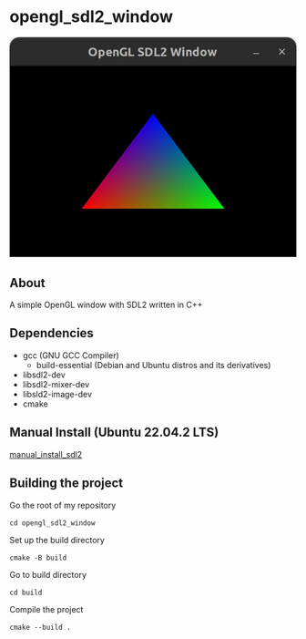 # opengl_sdl2_window

![](screenshots/opengl_sdl2_window.webp)

## About
A simple OpenGL window with SDL2 written in C++

## Dependencies
* gcc (GNU GCC Compiler)
	* build-essential (Debian and Ubuntu distros and its derivatives)
* libsdl2-dev
* libsdl2-mixer-dev
* libsld2-image-dev
* cmake

## Manual Install (Ubuntu 22.04.2 LTS)
[manual_install_sdl2](./manual_install_sdl2.md)

## Building the project
Go the root of my repository
```
cd opengl_sdl2_window
```

Set up the build directory
```
cmake -B build
```

Go to build directory
```
cd build
```

Compile the project
```
cmake --build .
```

